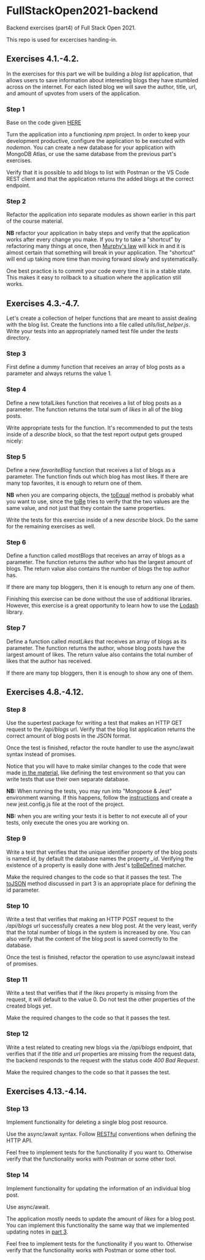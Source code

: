 # FullStackOpen2021-backend

Backend exercises (part4) of Full Stack Open 2021.

This repo is used for excercises handing-in.

## Exercises 4.1.-4.2.

In the exercises for this part we will be building a _blog list_ application, that allows users to save information about interesting blogs they have stumbled across on the internet. For each listed blog we will save the author, title, url, and amount of upvotes from users of the application.

### Step 1

Base on the code given [HERE](https://fullstackopen.com/en/part4/structure_of_backend_application_introduction_to_testing#exercises-4-1-4-2)

Turn the application into a functioning _npm_ project. In order to keep your development productive, configure the application to be executed with _nodemon_. You can create a new database for your application with MongoDB Atlas, or use the same database from the previous part's exercises.

Verify that it is possible to add blogs to list with Postman or the VS Code REST client and that the application returns the added blogs at the correct endpoint.

### Step 2

Refactor the application into separate modules as shown earlier in this part of the course material.

**NB** refactor your application in baby steps and verify that the application works after every change you make. If you try to take a "shortcut" by refactoring many things at once, then [Murphy's law](https://en.wikipedia.org/wiki/Murphy%27s_law) will kick in and it is almost certain that something will break in your application. The "shortcut" will end up taking more time than moving forward slowly and systematically.

One best practice is to commit your code every time it is in a stable state. This makes it easy to rollback to a situation where the application still works.

## Exercises 4.3.-4.7.

Let's create a collection of helper functions that are meant to assist dealing with the blog list. Create the functions into a file called _utils/list_helper.js_. Write your tests into an appropriately named test file under the _tests_ directory.

### Step 3

First define a dummy function that receives an array of blog posts as a parameter and always returns the value 1.

### Step 4

Define a new totalLikes function that receives a list of blog posts as a parameter. The function returns the total sum of _likes_ in all of the blog posts.

Write appropriate tests for the function. It's recommended to put the tests inside of a _describe_ block, so that the test report output gets grouped nicely:

### Step 5

Define a new _favoriteBlog_ function that receives a list of blogs as a parameter. The function finds out which blog has most likes. If there are many top favorites, it is enough to return one of them.

**NB** when you are comparing objects, the [toEqual](https://jestjs.io/docs/en/expect#toequalvalue) method is probably what you want to use, since the [toBe](https://jestjs.io/docs/expect#tobevalue) tries to verify that the two values are the same value, and not just that they contain the same properties.

Write the tests for this exercise inside of a new _describe_ block. Do the same for the remaining exercises as well.

### Step 6

Define a function called _mostBlogs_ that receives an array of blogs as a parameter. The function returns the author who has the largest amount of blogs. The return value also contains the number of blogs the top author has.

If there are many top bloggers, then it is enough to return any one of them.

Finishing this exercise can be done without the use of additional libraries. However, this exercise is a great opportunity to learn how to use the [Lodash](https://lodash.com/) library.

### Step 7

Define a function called _mostLikes_ that receives an array of blogs as its parameter. The function returns the author, whose blog posts have the largest amount of likes. The return value also contains the total number of likes that the author has received.

If there are many top bloggers, then it is enough to show any one of them.

## Exercises 4.8.-4.12.

### Step 8

Use the supertest package for writing a test that makes an HTTP GET request to the _/api/blogs_ url. Verify that the blog list application returns the correct amount of blog posts in the JSON format.

Once the test is finished, refactor the route handler to use the async/await syntax instead of promises.

Notice that you will have to make similar changes to the code that were made [in the material](https://fullstackopen.com/en/part4/testing_the_backend#test-environment), like defining the test environment so that you can write tests that use their own separate database.

**NB:** When running the tests, you may run into "Mongoose & Jest" environment warning. If this happens, follow the [instructions](https://mongoosejs.com/docs/jest.html) and create a new jest.config.js file at the root of the project.

**NB:** when you are writing your tests it is better to not execute all of your tests, only execute the ones you are working on.

### Step 9

Write a test that verifies that the unique identifier property of the blog posts is named _id_, by default the database names the property _\_id_. Verifying the existence of a property is easily done with Jest's [toBeDefined](https://jestjs.io/docs/en/expect#tobedefined) matcher.

Make the required changes to the code so that it passes the test. The [toJSON](https://fullstackopen.com/en/part3/saving_data_to_mongo_db#backend-connected-to-a-database) method discussed in part 3 is an appropriate place for defining the id parameter.

### Step 10

Write a test that verifies that making an HTTP POST request to the _/api/blogs_ url successfully creates a new blog post. At the very least, verify that the total number of blogs in the system is increased by one. You can also verify that the content of the blog post is saved correctly to the database.

Once the test is finished, refactor the operation to use async/await instead of promises.

### Step 11

Write a test that verifies that if the _likes_ property is missing from the request, it will default to the value 0. Do not test the other properties of the created blogs yet.

Make the required changes to the code so that it passes the test.

### Step 12

Write a test related to creating new blogs via the _/api/blogs_ endpoint, that verifies that if the _title_ and _url_ properties are missing from the request data, the backend responds to the request with the status code _400 Bad Request_.

Make the required changes to the code so that it passes the test.

## Exercises 4.13.-4.14.

### Step 13

Implement functionality for deleting a single blog post resource.

Use the async/await syntax. Follow [RESTful](https://fullstackopen.com/en/part3/node_js_and_express#rest) conventions when defining the HTTP API.

Feel free to implement tests for the functionality if you want to. Otherwise verify that the functionality works with Postman or some other tool.

### Step 14

Implement functionality for updating the information of an individual blog post.

Use async/await.

The application mostly needs to update the amount of _likes_ for a blog post. You can implement this functionality the same way that we implemented updating notes in [part 3](https://fullstackopen.com/en/part3/saving_data_to_mongo_db#other-operations).

Feel free to implement tests for the functionality if you want to. Otherwise verify that the functionality works with Postman or some other tool.
